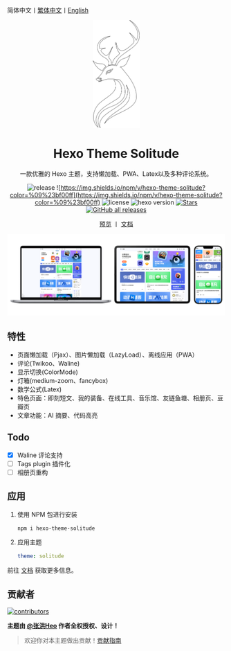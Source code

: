 简体中文丨[繁体中文](README_zh-tw.md)丨[English](README_EN.md)

<div align="center">

   <img src=".github/logo.svg" alt="Solitude logo" height="249">

   <h1 align="center">Hexo Theme Solitude</h1>

   <p align="center">一款优雅的 Hexo 主题，支持懒加载、PWA、Latex以及多种评论系统。</p>

![release](https://img.shields.io/github/package-json/v/valor-x/hexo-theme-solitude/master?color=%231ab1ad&label=release)
![https://img.shields.io/npm/v/hexo-theme-solitude?color=%09%23bf00ff](https://img.shields.io/npm/v/hexo-theme-solitude?color=%09%23bf00ff)
![license](https://img.shields.io/github/license/valor-x/hexo-theme-solitude?color=FF5531)
![hexo version](https://img.shields.io/badge/hexo-6.3.0+-0e83c)
[![Stars](https://img.shields.io/github/stars/valor-x/hexo-theme-solitude)](https://github.com/valor-x/hexo-theme-solitude/stargazers)
[![GitHub all releases](https://img.shields.io/github/downloads/valor-x/hexo-theme-solitude/total)](https://github.com/valor-x/hexo-theme-solitude/releases/latest)

[预览](https://solitude-demo.efu.me/) 丨  [文档](https://solitude-docs.efu.me/)

</div>

![Screenshot](.github/screenshot.png)

## 特性

- 页面懒加载（Pjax）、图片懒加载（LazyLoad）、离线应用（PWA）
- 评论(Twikoo、Waline)
- 显示切换(ColorMode)
- 灯箱(medium-zoom、fancybox)
- 数学公式(Latex)
- 特色页面：即刻短文、我的装备、在线工具、音乐馆、友链鱼塘、相册页、豆瓣页
- 文章功能：AI 摘要、代码高亮

## Todo

- [x] Waline 评论支持
- [ ] Tags plugin 插件化
- [ ] 相册页重构

## 应用

1. 使用 NPM 包进行安装
      ```bash
      npm i hexo-theme-solitude
      ```
2. 应用主题
      ```yaml
      theme: solitude
      ```
   
前往 [文档](https://solitude-docs.efu.me/) 获取更多信息。

## 贡献者

<a href="https://github.com/valor-x/hexo-theme-solitude/graphs/contributors">
  <img alt="contributors" src="https://contrib.rocks/image?repo=valor-x/hexo-theme-solitude" />
</a>

**主题由 [@张洪Heo](https://github.com/zhheo) 作者全权授权、设计！**

> 欢迎你对本主题做出贡献！[贡献指南](/CONTRIBUTING.md)

